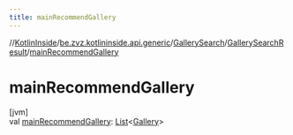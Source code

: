 ```yaml
---
title: mainRecommendGallery
---
```

//[KotlinInside](../../../../index.html)/[be.zvz.kotlininside.api.generic](../../index.html)/[GallerySearch](../index.html)/[GallerySearchResult](index.html)/[mainRecommendGallery](main-recommend-gallery.html)



# mainRecommendGallery



[jvm]\
val [mainRecommendGallery](main-recommend-gallery.html): [List](https://kotlinlang.org/api/latest/jvm/stdlib/kotlin.collections/-list/index.html)&lt;[Gallery](../../../be.zvz.kotlininside.api.type/-gallery/index.html)&gt;




